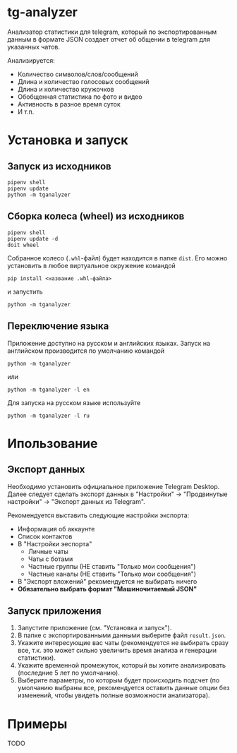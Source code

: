 # tg-analyzer
Анализатор статистики для telegram, который по экспортированным данным в
формате JSON создает отчет об общении в telegram для указанных чатов.

Анализируется:
- Количество символов/слов/сообщений
- Длина и количество голосовых сообщений
- Длина и количество кружочков
- Обобщенная статистика по фото и видео
- Активность в разное время суток
- И т.п.

# Установка и запуск

## Запуск из исходников
```
pipenv shell
pipenv update
python -m tganalyzer
```

## Сборка колеса (wheel) из исходников
```
pipenv shell
pipenv update -d
doit wheel
```
Собранное колесо (`.whl`-файл) будет находится в папке `dist`.
Его можно установить в любое виртуальное окружение командой
```
pip install <название .whl-файла>
```
и запустить
```
python -m tganalyzer
```

## Переключение языка
Приложение доступно на русском и английских языках. Запуск на английском
производится по умолчанию командой
```
python -m tganalyzer
```
или
```
python -m tganalyzer -l en
```
Для запуска на русском языке используйте
```
python -m tganalyzer -l ru
```

# Ипользование

## Экспорт данных
Необходимо установить официальное приложение Telegram Desktop. Далее следует
сделать экспорт данных в "Настройки" -> "Продвинутые настройки" ->
"Экспорт данных из Telegram".

Рекомендуется выставить следующие настройки экспорта:
- Информация об аккаунте
- Список контактов
- В "Настройки эеспорта"
    - Личные чаты
    - Чаты с ботами
    - Частные группы (НЕ ставить "Только мои сообщения")
    - Частные каналы (НЕ ставить "Только мои сообщения")
- В "Экспорт вложений" рекомендуется не выбирать ничего
- **Обязательно выбрать формат "Машиночитаемый JSON"**

## Запуск приложения
1. Запустите приложение (см. "Установка и запуск").
1. В папке с экспортированными данными выберите файл `result.json`.
1. Укажите интересующие вас чаты (рекомендуется не выбирать сразу все, т.к. это
может сильно увеличить время анализа и генерации статистики).
1. Укажите временной промежуток, который вы хотите анализировать (последние
5 лет по умолчанию).
1. Выберите параметры, по которым будет происходить подсчет (по умолчанию
выбраны все, рекомендуется оставить данные опции без изменений, чтобы увидеть
полные возможности анализатора).

# Примеры
TODO
